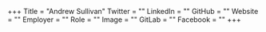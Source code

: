 +++
Title = "Andrew Sullivan"
Twitter = ""
LinkedIn = ""
GitHub = ""
Website = ""
Employer = ""
Role = ""
Image = ""
GitLab = ""
Facebook = ""
+++
